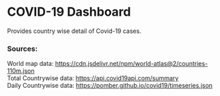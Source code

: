 # COVID-19 Dashboard

Provides country wise detail of Covid-19 cases.
### Sources:
World map data: https://cdn.jsdelivr.net/npm/world-atlas@2/countries-110m.json \
Total Countrywise data: https://api.covid19api.com/summary \
Daily Countrywise data: https://pomber.github.io/covid19/timeseries.json 
